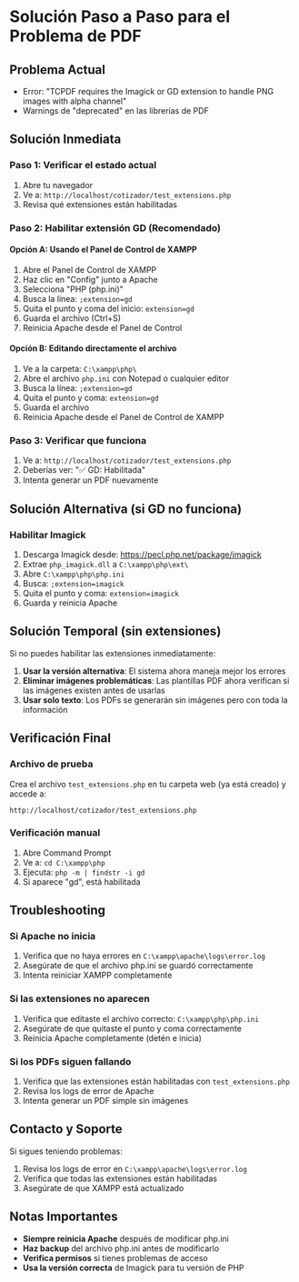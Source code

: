 # Solución Paso a Paso para el Problema de PDF

## Problema Actual
- Error: "TCPDF requires the Imagick or GD extension to handle PNG images with alpha channel"
- Warnings de "deprecated" en las librerías de PDF

## Solución Inmediata

### Paso 1: Verificar el estado actual
1. Abre tu navegador
2. Ve a: `http://localhost/cotizador/test_extensions.php`
3. Revisa qué extensiones están habilitadas

### Paso 2: Habilitar extensión GD (Recomendado)

#### Opción A: Usando el Panel de Control de XAMPP
1. Abre el Panel de Control de XAMPP
2. Haz clic en "Config" junto a Apache
3. Selecciona "PHP (php.ini)"
4. Busca la línea: `;extension=gd`
5. Quita el punto y coma del inicio: `extension=gd`
6. Guarda el archivo (Ctrl+S)
7. Reinicia Apache desde el Panel de Control

#### Opción B: Editando directamente el archivo
1. Ve a la carpeta: `C:\xampp\php\`
2. Abre el archivo `php.ini` con Notepad o cualquier editor
3. Busca la línea: `;extension=gd`
4. Quita el punto y coma: `extension=gd`
5. Guarda el archivo
6. Reinicia Apache desde el Panel de Control de XAMPP

### Paso 3: Verificar que funciona
1. Ve a: `http://localhost/cotizador/test_extensions.php`
2. Deberías ver: "✅ GD: Habilitada"
3. Intenta generar un PDF nuevamente

## Solución Alternativa (si GD no funciona)

### Habilitar Imagick
1. Descarga Imagick desde: https://pecl.php.net/package/imagick
2. Extrae `php_imagick.dll` a `C:\xampp\php\ext\`
3. Abre `C:\xampp\php\php.ini`
4. Busca: `;extension=imagick`
5. Quita el punto y coma: `extension=imagick`
6. Guarda y reinicia Apache

## Solución Temporal (sin extensiones)

Si no puedes habilitar las extensiones inmediatamente:

1. **Usar la versión alternativa**: El sistema ahora maneja mejor los errores
2. **Eliminar imágenes problemáticas**: Las plantillas PDF ahora verifican si las imágenes existen antes de usarlas
3. **Usar solo texto**: Los PDFs se generarán sin imágenes pero con toda la información

## Verificación Final

### Archivo de prueba
Crea el archivo `test_extensions.php` en tu carpeta web (ya está creado) y accede a:
```
http://localhost/cotizador/test_extensions.php
```

### Verificación manual
1. Abre Command Prompt
2. Ve a: `cd C:\xampp\php`
3. Ejecuta: `php -m | findstr -i gd`
4. Si aparece "gd", está habilitada

## Troubleshooting

### Si Apache no inicia
1. Verifica que no haya errores en `C:\xampp\apache\logs\error.log`
2. Asegúrate de que el archivo php.ini se guardó correctamente
3. Intenta reiniciar XAMPP completamente

### Si las extensiones no aparecen
1. Verifica que editaste el archivo correcto: `C:\xampp\php\php.ini`
2. Asegúrate de que quitaste el punto y coma correctamente
3. Reinicia Apache completamente (detén e inicia)

### Si los PDFs siguen fallando
1. Verifica que las extensiones están habilitadas con `test_extensions.php`
2. Revisa los logs de error de Apache
3. Intenta generar un PDF simple sin imágenes

## Contacto y Soporte

Si sigues teniendo problemas:
1. Revisa los logs de error en `C:\xampp\apache\logs\error.log`
2. Verifica que todas las extensiones están habilitadas
3. Asegúrate de que XAMPP está actualizado

## Notas Importantes

- **Siempre reinicia Apache** después de modificar php.ini
- **Haz backup** del archivo php.ini antes de modificarlo
- **Verifica permisos** si tienes problemas de acceso
- **Usa la versión correcta** de Imagick para tu versión de PHP
